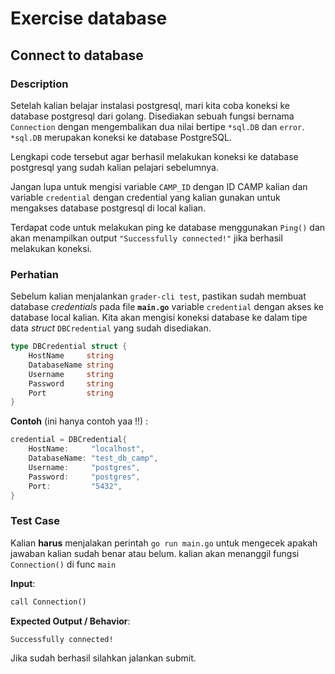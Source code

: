 # Exercise database

## Connect to database

### Description

Setelah kalian belajar instalasi postgresql, mari kita coba koneksi ke database postgresql dari golang. Disediakan sebuah fungsi bernama `Connection` dengan mengembalikan dua nilai bertipe `*sql.DB` dan `error`. `*sql.DB` merupakan koneksi ke database PostgreSQL.

Lengkapi code tersebut agar berhasil melakukan koneksi ke database postgresql yang sudah kalian pelajari sebelumnya.

Jangan lupa untuk mengisi variable `CAMP_ID` dengan ID CAMP kalian dan variable `credential` dengan credential yang kalian gunakan untuk mengakses database postgresql di local kalian.

Terdapat code untuk melakukan ping ke database menggunakan `Ping()` dan akan menampilkan output `"Successfully connected!"` jika berhasil melakukan koneksi.

### **Perhatian**

Sebelum kalian menjalankan `grader-cli test`, pastikan sudah membuat database _credentials_ pada file **`main.go`** variable `credential` dengan akses ke database local kalian. Kita akan mengisi koneksi database ke dalam tipe data _struct_ `DBCredential` yang sudah disediakan.

```go
type DBCredential struct {
    HostName     string
    DatabaseName string
    Username     string
    Password     string
    Port         string
}
```

**Contoh** (ini hanya contoh yaa !!) :

```go
credential = DBCredential{
    HostName:     "localhost",
    DatabaseName: "test_db_camp",
    Username:     "postgres",
    Password:     "postgres",
    Port:         "5432",
}
```

### Test Case

Kalian **harus** menjalakan perintah `go run main.go` untuk mengecek apakah jawaban kalian sudah benar atau belum. kalian akan menanggil fungsi `Connection()` di func `main`

**Input**:

```txt
call Connection()
```

**Expected Output / Behavior**:

```txt
Successfully connected!
```

Jika sudah berhasil silahkan jalankan submit.
